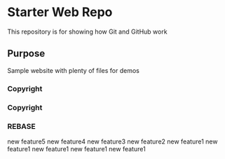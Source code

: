 # Starter Web Repo

This repository is for showing how Git and GitHub work

## Purpose

Sample website with plenty of files for demos

### Copyright
### Copyright

### REBASE
new feature5
new feature4
new feature3
new feature2
new feature1
new feature1
new feature1
new feature1
new feature1
